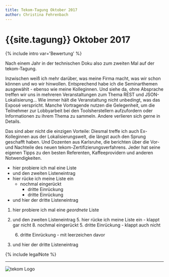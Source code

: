 ```yaml
---
title: Tekom-Tagung Oktober 2017
author: Christina Fehrenbach
---
```


# {{site.tagung}} Oktober 2017
{% include intro var='Bewertung' %}

Nach einem Jahr in der technischen Doku also zum zweiten Mal auf der tekom-Tagung.

Inzwischen weiß ich mehr darüber, was meine Firma macht, was wir schon können und 
wo wir hinwollen. Entsprechend habe ich die Seminarthemen ausgewählt - ebenso wie 
meine Kolleginnen. Und siehe da, ohne Absprache treffen wir uns in mehreren 
Veranstaltungen zum Thema REST und JSON-Lokalisierung...
Wie immer hält die Veranstaltung nicht unbedingt, was das Exposé verspricht. Manche 
Vortragende nutzen die Gelegenheit, um die Teilnehmer zur Lobbyarbeit bei den 
Toolsherstellern aufzufordern oder Informationen zu ihrem Thema zu sammeln. Andere
verlieren sich gerne in Details.

Das sind aber nicht die einzigen Vorteile: Diesmal treffe ich auch Ex-Kolleginnen 
aus der Lokalisierungswelt, die längst auch den Sprung geschafft haben. 
Und Dozenten aus Karlsruhe, die berichten über die Vor- und Nachteile des neuen 
tekom-Zertifizierungsverfahrens.
Jeder hat seine eigenen Tipps zu den besten Referenten, Kaffeeprovidern und anderen 
Notwendigkeiten.
* hier probiere ich mal eine Liste
* und den zweiten Listeneintrag
* hier rücke ich meine Liste ein
  * nochmal eingerückt
    * dritte Einrückung
    * dritte Einrückung
* und hier der dritte Listeneintrag

1. hier probiere ich mal eine *geordnete* Liste
4. und den zweiten Listeneintrag
   5. hier rücke ich meine Liste ein  - klappt gar nicht
   8. nochmal eingerückt
      5. dritte Einrückung  - klappt auch nicht
      
      6. dritte Einrückung - mit leerzeichen davor
9. und hier der dritte Listeneintrag

{% include legalNote %}
______________________________________________________________________________________________________________
![tekom Logo](http://tagungen.tekom.de/fileadmin/templates/doctima/images/tekom_deutschland.png)
